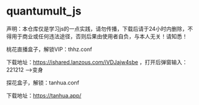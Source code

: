 # quantumult_js

声明：本仓库仅是学习js的一点实践，请勿传播，下载后请于24小时内删除，不得用于商业或任何违法途径，否则后果由使用者自负，与本人无关！请知悉！

桃花直播盒子，解锁VIP：thhz.conf

下载地址：https://ishared.lanzous.com/iVDJajw4sbe ，打开后弹窗输入：221212 -->变身

探花盒子，解锁：tanhua.conf

下载地址：https://tanhua.app/

